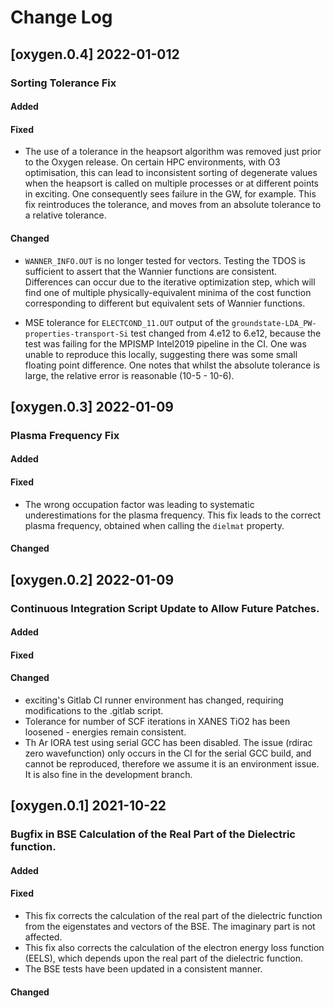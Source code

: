 # Change Log

[oxygen.0.4] 2022-01-012
----------------------------
### Sorting Tolerance Fix

#### Added

#### Fixed

* The use of a tolerance in the heapsort algorithm was removed just prior to the Oxygen release. On certain HPC
  environments, with O3 optimisation, this can lead to inconsistent sorting of degenerate values when the heapsort
  is called on multiple processes or at different points in exciting. One consequently sees failure in the GW, for 
  example. This fix reintroduces the tolerance, and moves from an absolute tolerance to a relative tolerance. 

#### Changed

* `WANNER_INFO.OUT` is no longer tested for vectors. Testing the TDOS is sufficient to assert that the Wannier functions
  are consistent. Differences can occur due to the iterative optimization step, which will find one of multiple 
  physically-equivalent minima of the cost function corresponding to different but equivalent sets of Wannier functions.

* MSE tolerance for `ELECTCOND_11.OUT` output of the `groundstate-LDA_PW-properties-transport-Si` test changed from
  4.e12 to 6.e12, because the test was failing for the MPISMP Intel2019 pipeline in the CI. One was unable to reproduce
  this locally, suggesting there was some small floating point difference. One notes that whilst the absolute tolerance
  is large, the relative error is reasonable (10-5 - 10-6). 


[oxygen.0.3] 2022-01-09
----------------------------

### Plasma Frequency Fix  

#### Added

#### Fixed

* The wrong occupation factor was leading to systematic underestimations for the plasma frequency. This fix leads to the 
  correct plasma frequency, obtained when calling the `dielmat` property. 

#### Changed

 
[oxygen.0.2] 2022-01-09
----------------------------

### Continuous Integration Script Update to Allow Future Patches.
    
#### Added

#### Fixed

#### Changed

* exciting's Gitlab CI runner environment has changed, requiring modifications to the .gitlab script.
* Tolerance for number of SCF iterations in XANES TiO2 has been loosened - energies
  remain consistent.
* Th Ar IORA test using serial GCC has been disabled. The issue (rdirac zero wavefunction) only occurs in the CI for the 
  serial GCC build, and cannot be reproduced, therefore we assume it is an environment issue. It is also fine in
  the development branch. 


[oxygen.0.1] 2021-10-22
----------------------------

### Bugfix in BSE Calculation of the Real Part of the Dielectric function.

#### Added

#### Fixed

* This fix corrects the calculation of the real part of the dielectric function from the eigenstates and vectors of the 
  BSE. The imaginary part is not affected.
* This fix also corrects the calculation of the electron energy loss function (EELS), which depends upon the real part 
  of the dielectric function.
* The BSE tests have been updated in a consistent manner.

#### Changed
